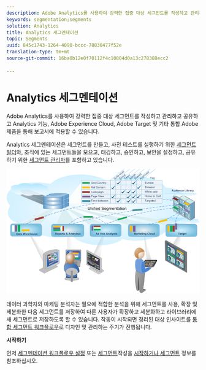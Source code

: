 ```yaml
---
description: Adobe Analytics를 사용하여 강력한 집중 대상 세그먼트를 작성하고 관리하고 공유하고 Analytics 기능, Adobe Experience Cloud, Adobe Target 및 기타 통합 Adobe 제품을 통해 보고서에 적용할 수 있습니다.
keywords: segmentation;segments
solution: Analytics
title: Analytics 세그멘테이션
topic: Segments
uuid: 845c1743-1264-4090-bccc-78830477f52e
translation-type: tm+mt
source-git-commit: 16ba0b12e0f70112f4c10804d0a13c278388ecc2

---
```



# Analytics 세그멘테이션

Adobe Analytics를 사용하여 강력한 집중 대상 세그먼트를 작성하고 관리하고 공유하고 Analytics 기능, Adobe Experience Cloud, Adobe Target 및 기타 통합 Adobe 제품을 통해 보고서에 적용할 수 있습니다.

Analytics 세그멘테이션은 세그먼트를 만들고, 사전 테스트를 실행하기 위한 [세그먼트 빌더](/help/components/c-segmentation/c-segmentation-workflow/seg-workflow.md)와, 조직에 있는 세그먼트들을 모으고, 태깅하고, 승인하고, 보안을 설정하고, 공유하기 위한 [세그먼트 관리자](/help/components/c-segmentation/c-segmentation-workflow/seg-workflow.md)를 포함하고 있습니다.

![](assets/seg__overview.png)

데이터 과학자와 마케팅 분석자는 필요에 적합한 분석을 위해 세그먼트를 사용, 확장 및 세분화한 다음 세그먼트를 저장하여 다른 사용자가 확장하고 세분화하고 라이브러리에 새 세그먼트로 저장하도록 할 수 있습니다. 작동이 시작되면 정리된 대상 인사이트를 [통합 세그먼트 워크플로우](/help/components/c-segmentation/c-segmentation-workflow/seg-workflow.md)로 디자인 및 관리하는 주기가 진행됩니다.

**시작하기**

먼저 [세그멘테이션 워크플로우 설정](/help/components/c-segmentation/c-segmentation-workflow/seg-workflow.md) 또는 [세그먼트](/help/components/c-segmentation/c-segmentation-workflow/seg-build.md)작성을 [시작하거나 세그먼트](/help/components/c-segmentation/seg-overview.md) 정보를참조하십시오.
